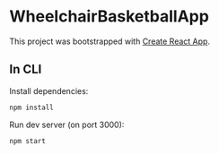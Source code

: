 # WheelchairBasketballApp

This project was bootstrapped with [Create React App](https://github.com/facebook/create-react-app).

## In CLI

Install dependencies:
```bash
npm install
```
Run dev server (on port 3000):
```bash
npm start
```